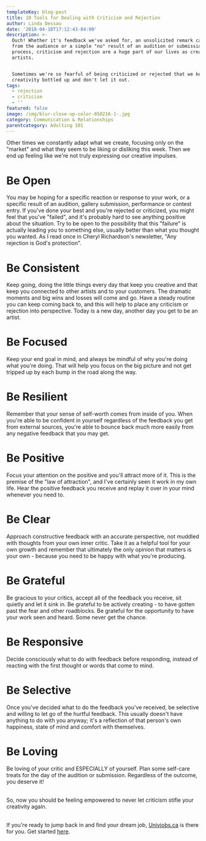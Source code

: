 ```yaml
---
templateKey: blog-post
title: 10 Tools for Dealing with Criticism and Rejection
author: Linda Dessau
date: '2018-04-18T17:12:43-04:00'
description: >-
  Ouch! Whether it's feedback we've asked for, an unsolicited remark called out
  from the audience or a simple "no" result of an audition or submission
  process, criticism and rejection are a huge part of our lives as creative
  artists.


  Sometimes we're so fearful of being criticized or rejected that we keep our
  creativity bottled up and don't let it out.
tags:
  - rejection
  - criticism
  - ''
featured: false
image: /img/blur-close-up-color-850216-1-.jpg
category: Communication & Relationships
parentcategory: Adulting 101
---
```

Other times we constantly adapt what we create, focusing only on the "market" and what they seem to be liking or disliking this week. Then we end up feeling like we're not truly expressing our creative impulses.



# Be Open

You may be hoping for a specific reaction or response to your work, or a specific result of an audition, gallery submission, performance or contest entry. If you've done your best and you're rejected or criticized, you might feel that you've "failed", and it's probably hard to see anything positive about the situation. Try to be open to the possibility that this "failure" is actually leading you to something else, usually better than what you thought you wanted. As I read once in Cheryl Richardson's newsletter, "Any rejection is God's protection".



# Be Consistent

Keep going, doing the little things every day that keep you creative and that keep you connected to other artists and to your customers. The dramatic moments and big wins and losses will come and go. Have a steady routine you can keep coming back to, and this will help to place any criticism or rejection into perspective. Today is a new day, another day you get to be an artist.



# Be Focused

Keep your end goal in mind, and always be mindful of why you're doing what you're doing. That will help you focus on the big picture and not get tripped up by each bump in the road along the way.



# Be Resilient

Remember that your sense of self-worth comes from inside of you. When you're able to be confident in yourself regardless of the feedback you get from external sources, you're able to bounce back much more easily from any negative feedback that you may get.



# Be Positive

Focus your attention on the positive and you'll attract more of it. This is the premise of the "law of attraction", and I've certainly seen it work in my own life. Hear the positive feedback you receive and replay it over in your mind whenever you need to.



# Be Clear

Approach constructive feedback with an accurate perspective, not muddled with thoughts from your own inner critic. Take it as a helpful tool for your own growth and remember that ultimately the only opinion that matters is your own - because you need to be happy with what you're producing.



# Be Grateful

Be gracious to your critics, accept all of the feedback you receive, sit quietly and let it sink in. Be grateful to be actively creating - to have gotten past the fear and other roadblocks. Be grateful for the opportunity to have your work seen and heard. Some never get the chance.



# Be Responsive

Decide consciously what to do with feedback before responding, instead of reacting with the first thought or words that come to mind.



# Be Selective

Once you've decided what to do the feedback you've received, be selective and willing to let go of the hurtful feedback. This usually doesn't have anything to do with you anyway; it's a reflection of that person's own happiness, state of mind and comfort with themselves.



# Be Loving

Be loving of your critic and ESPECIALLY of yourself. Plan some self-care treats for the day of the audition or submission. Regardless of the outcome, you deserve it!

\
So, now you should be feeling empowered to never let criticism stifle your creativity again.

\
If you're ready to jump back in and find your dream job, [Univjobs.ca](https://univjobs.ca/) is there for you. Get started [here](https://app.univjobs.ca/register/).
